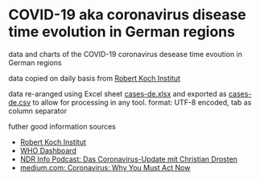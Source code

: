 # COVID-19 aka coronavirus disease time evolution in German regions
data and charts of the COVID-19 coronavirus desease time evoution in German regions

data copied on daily basis from [Robert Koch Institut](https://www.rki.de/DE/Content/InfAZ/N/Neuartiges_Coronavirus/Fallzahlen.html)

data re-aranged using Excel sheet [cases-de.xlsx](https://github.com/entorb/COVID-19-Coronavirus-German-Regions/raw/master/data/cases-de.xlsx) and exported as [cases-de.csv](https://github.com/entorb/COVID-19-Coronavirus-German-Regions/raw/master/data/cases-de.csv) to allow for processing in any tool.
format: UTF-8 encoded, tab as column separator

futher good information sources
* [Robert Koch Institut](https://www.rki.de/DE/Content/InfAZ/N/Neuartiges_Coronavirus/Fallzahlen.html)
* [WHO Dashboard](https://experience.arcgis.com/experience/685d0ace521648f8a5beeeee1b9125cd)
* [NDR Info Podcast: Das Coronavirus-Update mit Christian Drosten](https://www.ndr.de/nachrichten/info/podcast4684.html)
* [medium.com: Coronavirus: Why You Must Act Now](https://medium.com/@tomaspueyo/coronavirus-act-today-or-people-will-die-f4d3d9cd99ca)
